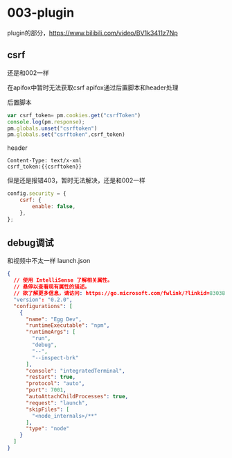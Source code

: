 # 003-plugin

plugin的部分，https://www.bilibili.com/video/BV1k3411z7Np


## csrf
还是和002一样

在apifox中暂时无法获取csrf
apifox通过后置脚本和header处理

后置脚本

```js
var csrf_token= pm.cookies.get("csrfToken")
console.log(pm.response);
pm.globals.unset("csrftoken")
pm.globals.set("csrftoken",csrf_token)
```

header

```
Content-Type: text/x-xml
csrf_token:{{csrftoken}}
```

但是还是报错403，暂时无法解决，还是和002一样

```js
config.security = {
    csrf: {
        enable: false,
    },
};
```

## debug调试
和视频中不太一样
launch.json

```json
{
  // 使用 IntelliSense 了解相关属性。 
  // 悬停以查看现有属性的描述。
  // 欲了解更多信息，请访问: https://go.microsoft.com/fwlink/?linkid=830387
  "version": "0.2.0",
  "configurations": [
    {
      "name": "Egg Dev",
      "runtimeExecutable": "npm",
      "runtimeArgs": [
        "run",
        "debug",
        "--",
        "--inspect-brk"
      ],
      "console": "integratedTerminal",
      "restart": true,
      "protocol": "auto",
      "port": 7001,
      "autoAttachChildProcesses": true,
      "request": "launch",
      "skipFiles": [
        "<node_internals>/**"
      ],
      "type": "node"
    }
  ]
}
```

